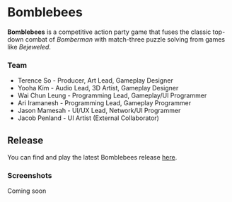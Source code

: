 # Bomblebees
**Bomblebees** is a competitive action party game that fuses the classic top-down combat of *Bomberman* with match-three puzzle solving from games like *Bejeweled*.

### Team
- Terence So - Producer, Art Lead, Gameplay Designer
- Yooha Kim - Audio Lead, 3D Artist, Gameplay Designer
- Wai Chun Leung - Programming Lead, Gameplay/UI Programmer
- Ari Iramanesh - Programming Lead, Gameplay Programmer
- Jason Mamesah - UI/UX Lead, Network/UI Programmer
- Jacob Penland - UI Artist (External Collaborator)
 
## Release
You can find and play the latest Bomblebees release [here](https://github.com/aith/bomblebees/releases).

### Screenshots

Coming soon

